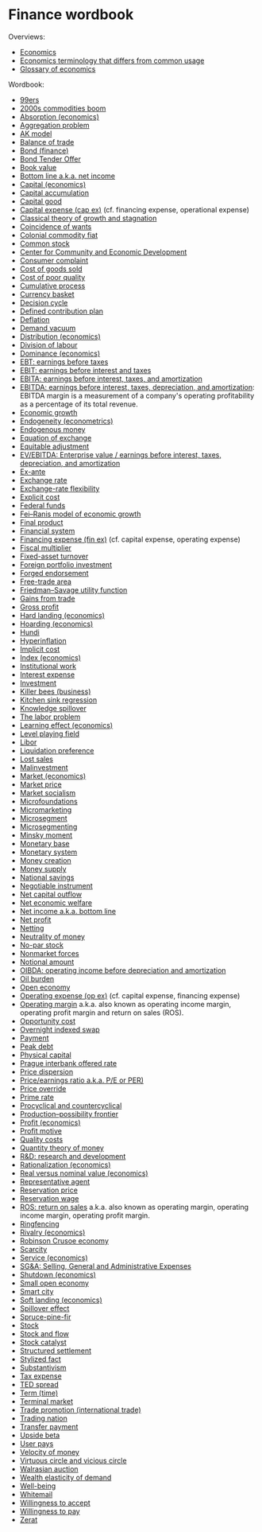 # Finance wordbook

Overviews:
* <a href="/wiki/Economics" title="Economics">Economics</a>
* <a href="/wiki/Economics_terminology_that_differs_from_common_usage" title="Economics terminology that differs from common usage">Economics terminology that differs from common usage</a>
* <a href="/wiki/Glossary_of_economics" title="Glossary of economics">Glossary of economics</a>

Wordbook:
* [99ers](https://wikipedia.org/wiki/99ers)
* [2000s commodities boom](https://wikipedia.org/wiki/2000s_commodities_boom)
* [Absorption (economics)](https://wikipedia.org/wiki/Absorption_(economics))
* [Aggregation problem](https://wikipedia.org/wiki/Aggregation_problem)
* [AK model](https://wikipedia.org/wiki/AK_model)
* [Balance of trade](https://wikipedia.org/wiki/Balance_of_trade)
* [Bond (finance)](https://wikipedia.org/wiki/Bond_(finance))
* [Bond Tender Offer](https://wikipedia.org/wiki/Bond_Tender_Offer)
* [Book value](https://en.wikipedia.org/wiki/Book_value)
* [Bottom line a.k.a. net income](https://en.wikipedia.org/wiki/Net_income)
* [Capital (economics)](https://wikipedia.org/wiki/Capital_(economics))
* [Capital accumulation](https://wikipedia.org/wiki/Capital_accumulation)
* [Capital good](https://wikipedia.org/wiki/Capital_good)
* [Capital expense (cap ex)](https://wikipedia.org/wiki/Capital_expenditure) (cf. financing expense, operational expense)
* [Classical theory of growth and stagnation](https://wikipedia.org/wiki/Classical_theory_of_growth_and_stagnation)
* [Coincidence of wants](https://wikipedia.org/wiki/Coincidence_of_wants)
* [Colonial commodity fiat](https://wikipedia.org/wiki/Colonial_commodity_fiat)
* [Common stock](https://wikipedia.org/wiki/Common_stock)
* [Center for Community and Economic Development](https://wikipedia.org/wiki/Center_for_Community_and_Economic_Development)
* [Consumer complaint](https://wikipedia.org/wiki/Consumer_complaint)
* [Cost of goods sold](https://en.wikipedia.org/wiki/Cost_of_goods_sold)
* [Cost of poor quality](https://wikipedia.org/wiki/Cost_of_poor_quality)
* [Cumulative process](https://wikipedia.org/wiki/Cumulative_process)
* [Currency basket](https://wikipedia.org/wiki/Currency_basket)
* [Decision cycle](https://wikipedia.org/wiki/Decision_cycle)
* [Defined contribution plan](https://wikipedia.org/wiki/Defined_contribution_plan)
* [Deflation](https://wikipedia.org/wiki/Deflation)
* [Demand vacuum](https://wikipedia.org/wiki/Demand_vacuum)
* [Distribution (economics)](https://wikipedia.org/wiki/Distribution_(economics))
* [Division of labour](https://wikipedia.org/wiki/Division_of_labour)
* [Dominance (economics)](https://wikipedia.org/wiki/Dominance_(economics))
* [EBT: earnings before taxes](https://en.wikipedia.org/wiki/Earnings_before_taxes)
* [EBIT: earnings before interest and taxes](https://en.wikipedia.org/wiki/Earnings_before_interest_and_taxes)
* [EBITA: earnings before interest, taxes, and amortization](https://en.wikipedia.org/wiki/Earnings_before_interest,_taxes,_and_amortization)
* [EBITDA: earnings before interest, taxes, depreciation, and amortization](https://en.wikipedia.org/wiki/Earnings_before_interest,_taxes,_depreciation,_and_amortization): EBITDA margin is a measurement of a company's operating profitability as a percentage of its total revenue. 
* [Economic growth](https://wikipedia.org/wiki/Economic_growth)
* [Endogeneity (econometrics)](https://wikipedia.org/wiki/Endogeneity_(econometrics))
* [Endogenous money](https://wikipedia.org/wiki/Endogenous_money)
* [Equation of exchange](https://wikipedia.org/wiki/Equation_of_exchange)
* [Equitable adjustment](https://wikipedia.org/wiki/Equitable_adjustment)
* [EV/EBITDA: Enterprise value / earnings before interest, taxes, depreciation, and amortization](https://en.wikipedia.org/wiki/EV/EBITDA)
* [Ex-ante](https://wikipedia.org/wiki/Ex-ante)
* [Exchange rate](https://wikipedia.org/wiki/Exchange_rate)
* [Exchange-rate flexibility](https://wikipedia.org/wiki/Exchange-rate_flexibility)
* [Explicit cost](https://wikipedia.org/wiki/Explicit_cost)
* [Federal funds](https://wikipedia.org/wiki/Federal_funds)
* [Fei–Ranis model of economic growth](https://wikipedia.org/wiki/Fei%E2%80%93Ranis_model_of_economic_growth)
* [Final product](https://wikipedia.org/wiki/Final_product)
* [Financial system](https://wikipedia.org/wiki/Financial_system)
* [Financing expense (fin ex)](https://wikipedia.org/wiki/Corporate_finance) (cf. capital expense, operating expense)
* [Fiscal multiplier](https://wikipedia.org/wiki/Fiscal_multiplier)
* [Fixed-asset turnover](https://wikipedia.org/wiki/Fixed-asset_turnover)
* [Foreign portfolio investment](https://wikipedia.org/wiki/Foreign_portfolio_investment)
* [Forged endorsement](https://wikipedia.org/wiki/Forged_endorsement)
* [Free-trade area](https://wikipedia.org/wiki/Free-trade_area)
* [Friedman–Savage utility function](https://wikipedia.org/wiki/Friedman%E2%80%93Savage_utility_function)
* [Gains from trade](https://wikipedia.org/wiki/Gains_from_trade)
* [Gross profit](https://en.wikipedia.org/wiki/Gross_profit)
* [Hard landing (economics)](https://wikipedia.org/wiki/Hard_landing_(economics))
* [Hoarding (economics)](https://wikipedia.org/wiki/Hoarding_(economics))
* [Hundi](https://wikipedia.org/wiki/Hundi)
* [Hyperinflation](https://wikipedia.org/wiki/Hyperinflation)
* [Implicit cost](https://wikipedia.org/wiki/Implicit_cost)
* [Index (economics)](https://wikipedia.org/wiki/Index_(economics))
* [Institutional work](https://wikipedia.org/wiki/Institutional_work)
* [Interest expense](https://en.wikipedia.org/wiki/Interest_expense)
* [Investment](https://wikipedia.org/wiki/Investment)
* [Killer bees (business)](https://wikipedia.org/wiki/Killer_bees_(business))
* [Kitchen sink regression](https://wikipedia.org/wiki/Kitchen_sink_regression)
* [Knowledge spillover](https://wikipedia.org/wiki/Knowledge_spillover)
* [The labor problem](https://wikipedia.org/wiki/The_labor_problem)
* [Learning effect (economics)](https://wikipedia.org/wiki/Learning_effect_(economics))
* [Level playing field](https://wikipedia.org/wiki/Level_playing_field)
* [Libor](https://wikipedia.org/wiki/Libor)
* [Liquidation preference](https://wikipedia.org/wiki/Liquidation_preference)
* [Lost sales](https://wikipedia.org/wiki/Lost_sales)
* [Malinvestment](https://wikipedia.org/wiki/Malinvestment)
* [Market (economics)](https://wikipedia.org/wiki/Market_(economics))
* [Market price](https://wikipedia.org/wiki/Market_price)
* [Market socialism](https://wikipedia.org/wiki/Market_socialism)
* [Microfoundations](https://wikipedia.org/wiki/Microfoundations)
* [Micromarketing](https://wikipedia.org/wiki/Micromarketing)
* [Microsegment](https://wikipedia.org/wiki/Microsegment)
* [Microsegmenting](https://wikipedia.org/wiki/Microsegmenting)
* [Minsky moment](https://wikipedia.org/wiki/Minsky_moment)
* [Monetary base](https://wikipedia.org/wiki/Monetary_base)
* [Monetary system](https://wikipedia.org/wiki/Monetary_system)
* [Money creation](https://wikipedia.org/wiki/Money_creation)
* [Money supply](https://wikipedia.org/wiki/Money_supply)
* [National savings](https://wikipedia.org/wiki/National_savings)
* [Negotiable instrument](https://wikipedia.org/wiki/Negotiable_instrument)
* [Net capital outflow](https://wikipedia.org/wiki/Net_capital_outflow)
* [Net economic welfare](https://wikipedia.org/wiki/Net_economic_welfare)
* [Net income a.k.a. bottom line](https://en.wikipedia.org/wiki/Net_income)
* [Net profit](https://en.wikipedia.org/wiki/Net_profit)
* [Netting](https://wikipedia.org/wiki/Netting)
* [Neutrality of money](https://wikipedia.org/wiki/Neutrality_of_money)
* [No-par stock](https://wikipedia.org/wiki/No-par_stock)
* [Nonmarket forces](https://wikipedia.org/wiki/Nonmarket_forces)
* [Notional amount](https://wikipedia.org/wiki/Notional_amount)
* [OIBDA: operating income before depreciation and amortization](https://en.wikipedia.org/wiki/Operating_income_before_depreciation_and_amortization)
* [Oil burden](https://wikipedia.org/wiki/Oil_burden)
* [Open economy](https://wikipedia.org/wiki/Open_economy)
* [Operating expense (op ex)](https://wikipedia.org/wiki/Operating_expense) (cf. capital expense, financing expense)
* [Operating margin](https://en.wikipedia.org/wiki/Operating_margin) a.k.a. also known as operating income margin, operating profit margin and return on sales (ROS).
* [Opportunity cost](https://wikipedia.org/wiki/Opportunity_cost)
* [Overnight indexed swap](https://wikipedia.org/wiki/Overnight_indexed_swap)
* [Payment](https://wikipedia.org/wiki/Payment)
* [Peak debt](https://wikipedia.org/wiki/Peak_debt)
* [Physical capital](https://wikipedia.org/wiki/Physical_capital)
* [Prague interbank offered rate](https://wikipedia.org/wiki/Prague_interbank_offered_rate)
* [Price dispersion](https://wikipedia.org/wiki/Price_dispersion)
* [Price/earnings ratio a.k.a. P/E or PER)](https://en.wikipedia.org/wiki/Price%E2%80%93earnings_ratio)
* [Price override](https://wikipedia.org/wiki/Price_override)
* [Prime rate](https://wikipedia.org/wiki/Prime_rate)
* [Procyclical and countercyclical](https://wikipedia.org/wiki/Procyclical_and_countercyclical)
* [Production–possibility frontier](https://wikipedia.org/wiki/Production%E2%80%93possibility_frontier)
* [Profit (economics)](https://wikipedia.org/wiki/Profit_(economics))
* [Profit motive](https://wikipedia.org/wiki/Profit_motive)
* [Quality costs](https://wikipedia.org/wiki/Quality_costs)
* [Quantity theory of money](https://wikipedia.org/wiki/Quantity_theory_of_money)
* [R&amp;D: research and development](https://en.wikipedia.org/wiki/Research_and_development)
* [Rationalization (economics)](https://wikipedia.org/wiki/Rationalization_(economics))
* [Real versus nominal value (economics)](https://wikipedia.org/wiki/Real_versus_nominal_value_(economics))
* [Representative agent](https://wikipedia.org/wiki/Representative_agent)
* [Reservation price](https://wikipedia.org/wiki/Reservation_price)
* [Reservation wage](https://wikipedia.org/wiki/Reservation_wage)
* [ROS: return on sales](https://en.wikipedia.org/wiki/Operating_margin) a.k.a. also known as operating margin, operating income margin, operating profit margin.
* [Ringfencing](https://wikipedia.org/wiki/Ringfencing)
* [Rivalry (economics)](https://wikipedia.org/wiki/Rivalry_(economics))
* [Robinson Crusoe economy](https://wikipedia.org/wiki/Robinson_Crusoe_economy)
* [Scarcity](https://wikipedia.org/wiki/Scarcity)
* [Service (economics)](https://wikipedia.org/wiki/Service_(economics))
* [SG&amp;A: Selling, General and Administrative Expenses](https://en.wikipedia.org/wiki/SG%26A)
* [Shutdown (economics)](https://wikipedia.org/wiki/Shutdown_(economics))
* [Small open economy](https://wikipedia.org/wiki/Small_open_economy)
* [Smart city](https://wikipedia.org/wiki/Smart_city)
* [Soft landing (economics)](https://wikipedia.org/wiki/Soft_landing_(economics))
* [Spillover effect](https://wikipedia.org/wiki/Spillover_effect)
* [Spruce-pine-fir](https://wikipedia.org/wiki/Spruce-pine-fir)
* [Stock](https://wikipedia.org/wiki/Stock)
* [Stock and flow](https://wikipedia.org/wiki/Stock_and_flow)
* [Stock catalyst](https://wikipedia.org/wiki/Stock_catalyst)
* [Structured settlement](https://wikipedia.org/wiki/Structured_settlement)
* [Stylized fact](https://wikipedia.org/wiki/Stylized_fact)
* [Substantivism](https://wikipedia.org/wiki/Substantivism)
* [Tax expense](https://en.wikipedia.org/wiki/Tax_expense)
* [TED spread](https://wikipedia.org/wiki/TED_spread)
* [Term (time)](https://wikipedia.org/wiki/Term_(time))
* [Terminal market](https://wikipedia.org/wiki/Terminal_market)
* [Trade promotion (international trade)](https://wikipedia.org/wiki/Trade_promotion_(international_trade))
* [Trading nation](https://wikipedia.org/wiki/Trading_nation)
* [Transfer payment](https://wikipedia.org/wiki/Transfer_payment)
* [Upside beta](https://wikipedia.org/wiki/Upside_beta)
* [User pays](https://wikipedia.org/wiki/User_pays)
* [Velocity of money](https://wikipedia.org/wiki/Velocity_of_money)
* [Virtuous circle and vicious circle](https://wikipedia.org/wiki/Virtuous_circle_and_vicious_circle)
* [Walrasian auction](https://wikipedia.org/wiki/Walrasian_auction)
* [Wealth elasticity of demand](https://wikipedia.org/wiki/Wealth_elasticity_of_demand)
* [Well-being](https://wikipedia.org/wiki/Well-being)
* [Whitemail](https://wikipedia.org/wiki/Whitemail)
* [Willingness to accept](https://wikipedia.org/wiki/Willingness_to_accept)
* [Willingness to pay](https://wikipedia.org/wiki/Willingness_to_pay)
* [Zerat](https://wikipedia.org/wiki/Zerat)
